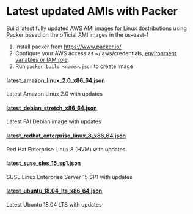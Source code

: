 # Latest updated AMIs with Packer

Build  latest fully updated AWS AMI images for Linux dostributions using Packer based on the official AMI images in the us-east-1

1. Install packer from https://www.packer.io/
2. Configure your AWS access as ~/.aws/credentials, [environment variables or IAM role](https://www.packer.io/docs/builders/amazon.html#authentication).
3. Run ```packer build <name>.json``` to create image

#### [latest_amazon_linux_2.0_x86_64.json](latest_amazon_linux_2.0_x86_64.json)

Latest Amazon Linux 2.0 with updates

#### [latest_debian_stretch_x86_64.json](latest_debian_stretch_x86_64.json)

Latest FAI Debian image with updates

#### [latest_redhat_enterprise_linux_8_x86_64.json](latest_redhat_enterprise_linux_8_x86_64.json)

Red Hat Enterprise Linux 8 (HVM) with updates

#### [latest_suse_sles_15_sp1.json](latest_suse_sles_15_sp1.json)

SUSE Linux Enterprise Server 15 SP1 with updates

#### [latest_ubuntu_18.04_lts_x86_64.json](latest_ubuntu_18.04_lts_x86_64.json)

Latest Ubuntu 18.04 LTS with updates